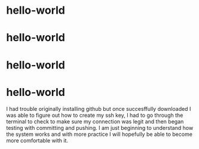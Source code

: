 # hello-world
# hello-world
# hello-world
# hello-world
I had trouble originally installing github but once succesffully downloaded I was able to figure out how to create my ssh key, I had to go through the terminal to check to make sure my connection was legit and then began testing with committing and pushing. I am just beginning to understand how the system works and with more practice I will hopefully be able to become more comfortable with it. 
